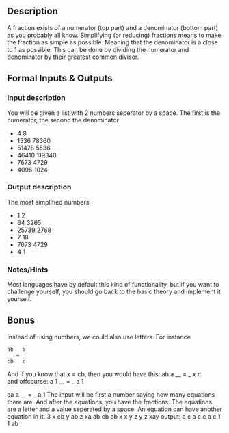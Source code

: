 ## Description

A fraction exists of a numerator (top part) and a denominator (bottom part) as you probably all know.
Simplifying (or reducing) fractions means to make the fraction as simple as possible. Meaning that the denominator is a close to 1 as possible. This can be done by dividing the numerator and denominator by their greatest common divisor.

## Formal Inputs & Outputs

### Input description

You will be given a list with 2 numbers seperator by a space. The first is the numerator, the second the denominator
+ 4 8
+ 1536 78360
+ 51478 5536
+ 46410 119340
+ 7673 4729
+ 4096 1024

### Output description

The most simplified numbers
+ 1 2
+ 64 3265
+ 25739 2768
+ 7 18
+ 7673 4729
+ 4 1

### Notes/Hints

Most languages have by default this kind of functionality, but if you want to challenge yourself, you should go back to the basic theory and implement it yourself.

## Bonus

Instead of using numbers, we could also use letters.
For instance
```
ab   a
__ = _
cb   c
```
And if you know that x = cb, then you would have this:
ab   a
__ = _
x    c  
and offcourse:
a    1
__ = _
a    1

aa   a
__ = _
a    1
The input will be first a number saying how many equations there are. And after the equations, you have the fractions.
The equations are a letter and a value seperated by a space. An equation can have another equation in it.
3
x cb
y ab
z xa
ab cb
ab x
x y
z y
z xay
output:
a c
a c
c a
c 1
1 ab
